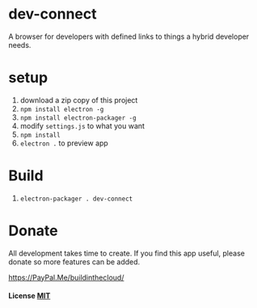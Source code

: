 # dev-connect
A browser for developers with defined links to things a hybrid developer needs.

# setup
1. download a zip copy of this project
2. `npm install electron -g`
3. `npm install electron-packager -g`
4. modify `settings.js` to what you want
5. `npm install`
6. `electron .` to preview app

# Build
1. `electron-packager . dev-connect`

# Donate
All development takes time to create. If you find this app useful, please donate so more features can be added.

https://PayPal.Me/buildinthecloud/


#### License [MIT](LICENSE.md)
